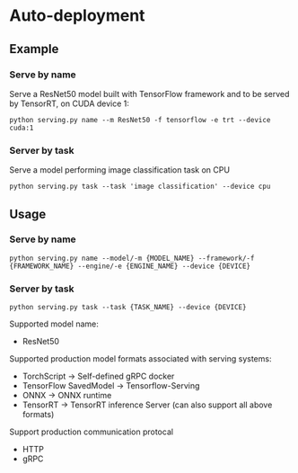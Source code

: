 # Auto-deployment

## Example

### Serve by name

Serve a ResNet50 model built with TensorFlow framework and to be served by TensorRT, on CUDA device 1:
```shell script
python serving.py name --m ResNet50 -f tensorflow -e trt --device cuda:1
```

### Server by task

Serve a model performing image classification task on CPU
```shell script
python serving.py task --task 'image classification' --device cpu
```

## Usage

### Serve by name
```shell script
python serving.py name --model/-m {MODEL_NAME} --framework/-f {FRAMEWORK_NAME} --engine/-e {ENGINE_NAME} --device {DEVICE}
```

### Server by task
```shell script
python serving.py task --task {TASK_NAME} --device {DEVICE}
```

Supported model name:

- ResNet50

Supported production model formats associated with serving systems:

- TorchScript -> Self-defined gRPC docker
- TensorFlow SavedModel -> Tensorflow-Serving
- ONNX -> ONNX runtime
- TensorRT -> TensorRT inference Server (can also support all above formats)

Support production communication protocal

- HTTP
- gRPC
